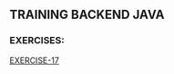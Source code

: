 ## TRAINING BACKEND JAVA
### EXERCISES:
[EXERCISE-17](https://github.com/sfvgekko/training-java/training-java-index/blob/main/README.md#exe-17)

